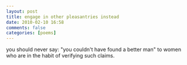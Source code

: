 ```yaml
---
layout: post
title: engage in other pleasantries instead
date: 2010-02-10 16:58
comments: false
categories: [poems]
---
```


you should never say:
"you couldn't have found a better man"
to women who are in the habit
of verifying such claims.
